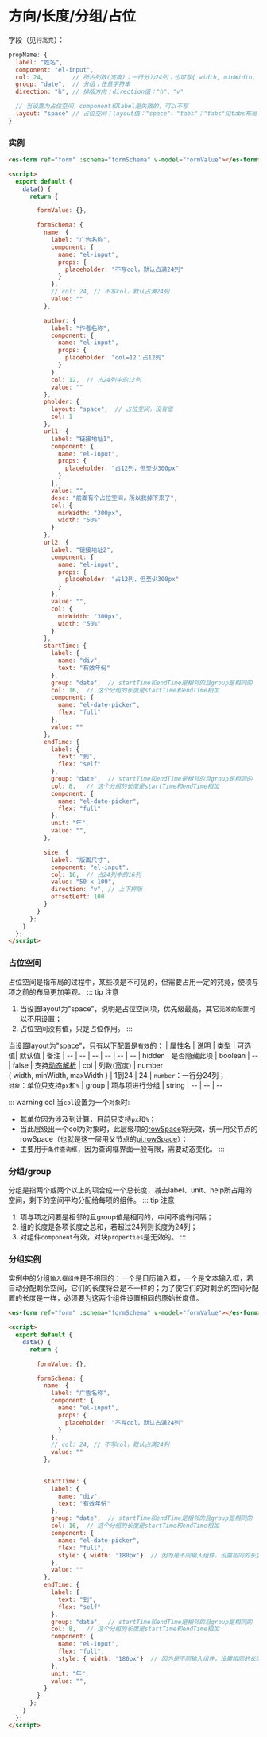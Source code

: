 # 方向/长度/分组/占位

字段（见`行高亮`）：
```js {4,5,6,9}
propName: {
  label: "姓名",
  component: "el-input",
  col: 24,        // 所占列数(宽度)；一行分为24列；也可写{ width, minWidth, maxWidth }v1.8.2
  group: "date",  // 分组；任意字符串
  direction: "h", // 排版方向；direction值："h"、"v"

  // 当设置为占位空间，component和label是失效的，可以不写
  layout: "space" // 占位空间；layout值："space"、"tabs"；"tabs"见tabs布局
}
```

### 实例
<ClientOnly>
  <demo-block>

  ```html
  <es-form ref="form" :schema="formSchema" v-model="formValue"></es-form>

  <script>
    export default {
      data() {
        return {

          formValue: {},

          formSchema: {
            name: {
              label: "广告名称",
              component: {
                name: "el-input",
                props: {
                  placeholder: "不写col，默认占满24列"
                }
              },
              // col: 24, // 不写col，默认占满24列
              value: ""
            },

            author: {
              label: "作者名称",
              component: {
                name: "el-input",
                props: {
                  placeholder: "col=12：占12列"
                }
              },
              col: 12,  // 占24列中的12列
              value: ""
            },
            pholder: {
              layout: "space",  // 占位空间，没有值
              col: 1
            },
            url1: {
              label: "链接地址1",
              component: {
                name: "el-input",
                props: {
                  placeholder: "占12列，但至少300px"
                }
              },
              value: "",
              desc: "前面有个占位空间，所以我掉下来了",
              col: {
                minWidth: "300px",
                width: "50%"
              }
            },
            url2: {
              label: "链接地址2",
              component: {
                name: "el-input",
                props: {
                  placeholder: "占12列，但至少300px"
                }
              },
              value: "",
              col: {
                minWidth: "300px",
                width: "50%"
              }
            },
            startTime: {
              label: {
                name: "div",
                text: "有效年份"
              },
              group: "date",  // startTime和endTime是相邻的且group是相同的
              col: 16,  // 这个分组的长度是startTime和endTime相加
              component: {
                name: "el-date-picker",
                flex: "full"
              },
              value: ""
            },
            endTime: {
              label: {
                text: "到",
                flex: "self"
              },
              group: "date",  // startTime和endTime是相邻的且group是相同的
              col: 8,   // 这个分组的长度是startTime和endTime相加
              component: {
                name: "el-date-picker",
                flex: "full"
              },
              unit: "年",
              value: "",
            },

            size: {
              label: "版面尺寸",
              component: "el-input",
              col: 16,  // 占24列中的16列
              value: "50 x 100",
              direction: "v", // 上下排版
              offsetLeft: 100
            }
          }
        };
      }
    };
  </script>
  ```
  </demo-block>
</ClientOnly>

### 占位空间
占位空间是指布局的过程中，某些项是不可见的，但需要占用一定的究竟，使项与项之前的布局更加美观。
::: tip 注意
1. 当设置layout为"space"，说明是占位空间项，优先级最高，其它`无效的配置`可以不用设置；
2. 占位空间没有值，只是占位作用。
:::

当设置layout为"space"，只有以下配置是`有效`的：
| 属性名 | 说明 | 类型 | 可选值| 默认值 | 备注
| -- | -- | -- | -- | -- | --
| hidden | 是否隐藏此项 | boolean | -- | false | 支持[动态解析](./parse.md)
| col | 列数(宽度) | number<br/>{ width, minWidth, maxWidth } | 1到24 | 24 | `number`：一行分24列；<br/>`对象`<badge text="1.8.2" />：单位只支持`px`和`%`
| group | 项与项进行分组 | string | -- | -- | --

::: warning col
当`col`设置为一个`对象`时:
- 其单位因为涉及到计算，目前只支持`px`和`%`；
- 当此层级出一个col为对象时，此层级项的[rowSpace](./ui.md)将无效，统一用父节点的rowSpace（也就是这一层用父节点的[ui.rowSpace](./ui.md)）；
- 主要用于`条件查询框`，因为查询框界面一般有限，需要动态变化。
:::

### 分组/group
分组是指两个或两个以上的项合成一个总长度，减去label、unit、help所占用的空间，剩下的空间平均分配给每项的组件。
::: tip 注意
1. 项与项之间要是相邻的且group值是相同的，中间不能有间隔；
2. 组的长度是各项长度之总和，若超过24列则长度为24列；
3. 对组件`component`有效，对块`properties`是无效的。
:::

### 分组实例
实例中的分组`输入框组件`是不相同的：一个是日历输入框，一个是文本输入框，若自动分配剩余空间，它们的长度将会是不一样的；为了使它们的对剩余的空间分配置的长度是一样，必须要为这两个组件设置相同的原始长度值。

<ClientOnly>
  <demo-block>

  ```html
  <es-form ref="form" :schema="formSchema" v-model="formValue"></es-form>

  <script>
    export default {
      data() {
        return {

          formValue: {},

          formSchema: {
            name: {
              label: "广告名称",
              component: {
                name: "el-input",
                props: {
                  placeholder: "不写col，默认占满24列"
                }
              },
              // col: 24, // 不写col，默认占满24列
              value: ""
            },

            
            startTime: {
              label: {
                name: "div",
                text: "有效年份"
              },
              group: "date",  // startTime和endTime是相邻的且group是相同的
              col: 16,  // 这个分组的长度是startTime和endTime相加
              component: {
                name: "el-date-picker",
                flex: "full",
                style: { width: '180px'}  // 因为是不同输入组件，设置相同的长度可按相同比例分配剩余空间
              },
              value: ""
            },
            endTime: {
              label: {
                text: "到",
                flex: "self"
              },
              group: "date",  // startTime和endTime是相邻的且group是相同的
              col: 8,   // 这个分组的长度是startTime和endTime相加
              component: {
                name: "el-input",
                flex: "full",
                style: { width: '180px'}  // 因为是不同输入组件，设置相同的长度可按相同比例分配剩余空间
              },
              unit: "年",
              value: "",
            }
          }
        };
      }
    };
  </script>
  ```
  </demo-block>
</ClientOnly>

